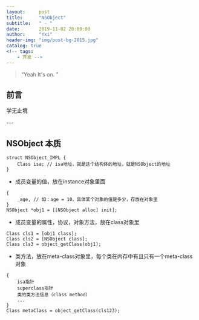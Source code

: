 ```yaml
---
layout:     post
title:      "NSObject"
subtitle:   " - "
date:       2019-11-02 20:00:00
author:     "Yxi"
header-img: "img/post-bg-2015.jpg"
catalog: true
<!-- tags:
    - 开发 -->
---
```


> “Yeah It's on. ”


## 前言
学无止境

<p id = "build"></p>
---

## NSObject 本质

```
struct NSObject_IMPL {
	Class isa; // isa地址，就是这个结构体的地址，就是NSObject的地址
}
```

- 成员变量的值，放在instance对象里面
```oc
{
	_age, // 如：age = 10，具体某个对象的值是多少，存放在对象里
}
NSObject *obj1 = [[NSObject alloc] init];
```

- 成员变量的属性，协议，对象方法，放在class对象里
```
Class cls1 = [obj1 class];
Class cls2 = [NSObject class];
Class cls3 = object_getClass(obj1);
```

- 类方法，放在meta-class对象里，每个类在内存中有且只有一个meta-class对象
```
{
	isa指针
	superclass指针
	类的类方法信息（class method）
	...
} 
Class metaClass = object_getClass(cls123);
```
